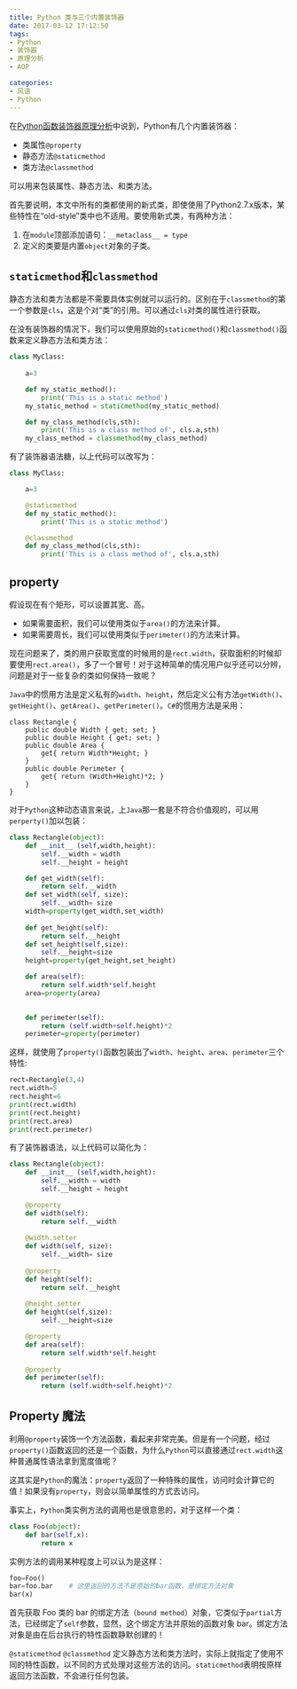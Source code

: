 ```yaml
---
title: Python 类与三个内置装饰器
date: 2017-03-12 17:12:50
tags:
- Python
- 装饰器
- 原理分析
- AOP

categories:
- 风语
- Python
---
```


在[Python函数装饰器原理分析](http://www.itminus.com/2015/04/10/WindWhisper/Python/Python函数装饰器原理分析/)中说到，Python有几个内置装饰器：

* 类属性`@property`
* 静态方法`@staticmethod`
* 类方法`@classmethod` 

可以用来包装属性、静态方法、和类方法。

首先要说明，本文中所有的类都使用的新式类，即使使用了Python2.7.x版本，某些特性在“old-style”类中也不适用。要使用新式类，有两种方法： 

1. 在`module`顶部添加语句：`__metaclass__ = type` 
2. 定义的类要是内置`object`对象的子类。

## `staticmethod`和`classmethod`

静态方法和类方法都是不需要具体实例就可以运行的。区别在于`classmethod`的第一个参数是`cls`，这是个对“类”的引用。可以通过`cls`对类的属性进行获取。

在没有装饰器的情况下，我们可以使用原始的`staticmethod()`和`classmethod()`函数来定义静态方法和类方法：
```Python
class MyClass:
    
    a=3

    def my_static_method():
        print('This is a static method')
    my_static_method = staticmethod(my_static_method)

    def my_class_method(cls,sth):
        print('This is a class method of', cls.a,sth)
    my_class_method = classmethod(my_class_method)
```

有了装饰器语法糖，以上代码可以改写为：
```Python
class MyClass:

    a=3

    @staticmethod
    def my_static_method():
        print('This is a static method')

    @classmethod
    def my_class_method(cls,sth):
        print('This is a class method of', cls.a,sth)
```

## property 

假设现在有个矩形，可以设置其宽、高。

* 如果需要面积，我们可以使用类似于`area()`的方法来计算。
* 如果需要周长，我们可以使用类似于`perimeter()`的方法来计算。

现在问题来了，类的用户获取宽度的时候用的是`rect.width`，获取面积的时候却要使用`rect.area()`，多了一个冒号！对于这种简单的情况用户似乎还可以分辨，问题是对于一些复杂的类如何保持一致呢？

`Java`中的惯用方法是定义私有的`width`、`height`，然后定义公有方法`getWidth()`、`getHeight()`、`getArea()`、`getPerimeter()`。`C#`的惯用方法是采用：

```CSharp
class Rectangle {
    public double Width { get; set; }
    public double Height { get; set; }
    public double Area {
        get{ return Width*Height; }
    }
    public double Perimeter {
        get{ return (Width+Height)*2; }
    }
}
```

对于`Python`这种动态语言来说，上`Java`那一套是不符合价值观的，可以用`perperty()`加以包装：
```Python
class Rectangle(object):
    def __init__ (self,width,height):
        self.__width = width
        self.__height = height

    def get_width(self):
        return self.__width
    def set_width(self, size):
        self.__width= size
    width=property(get_width,set_width)
    
    def get_height(self):
        return self.__height
    def set_height(self,size):
        self.__height=size
    height=property(get_height,set_height)

    def area(self):
        return self.width*self.height
    area=property(area)
    

    def perimeter(self):
        return (self.width+self.height)*2
    perimeter=property(perimeter)
```

这样，就使用了`property()`函数包装出了`width`、`height`、`area`、`perimeter`三个特性:
```Python
rect=Rectangle(3,4)
rect.width=5
rect.height=6
print(rect.width)
print(rect.height)
print(rect.area)
print(rect.perimeter)
```

有了装饰器语法，以上代码可以简化为：
```Python
class Rectangle(object):
    def __init__ (self,width,height):
        self.__width = width
        self.__height = height

    @property
    def width(self):
        return self.__width
    
    @width.setter
    def width(self, size):
        self.__width= size
    
    @property
    def height(self):
        return self.__height
    
    @height.setter
    def height(self,size):
        self.__height=size

    @property
    def area(self):
        return self.width*self.height
    
    @property
    def perimeter(self):
        return (self.width+self.height)*2
```

## Property 魔法 

利用`@property`装饰一个方法函数，看起来非常完美。但是有一个问题，经过`property()`函数返回的还是一个函数，为什么`Python`可以直接通过`rect.width`这种普通属性语法拿到宽度值呢？

这其实是`Python`的魔法：`property`返回了一种特殊的属性，访问时会计算它的值！如果没有`property`，则会以简单属性的方式去访问。

事实上，`Python`类实例方法的调用也是很意思的，对于这样一个类：
```Python
class Foo(object):
    def bar(self,x):
        return x
```

实例方法的调用某种程度上可以认为是这样：
```Python
foo=Foo()
bar=foo.bar    # 这里返回的方法不是原始的bar函数，是绑定方法对象
bar(x)
```

首先获取 Foo 类的 bar 的绑定方法（`bound method`）对象，它类似于`partial`方法，已经绑定了`self`参数，显然，这个绑定方法并原始的函数对象 bar。绑定方法对象是由在后台执行的特性函数静默创建的！

`@staticmethod` `@classmethod` 定义静态方法和类方法时，实际上就指定了使用不同的特性函数，以不同的方式处理对这些方法的访问。`staticmethod`表明按原样返回方法函数，不会进行任何包装。
